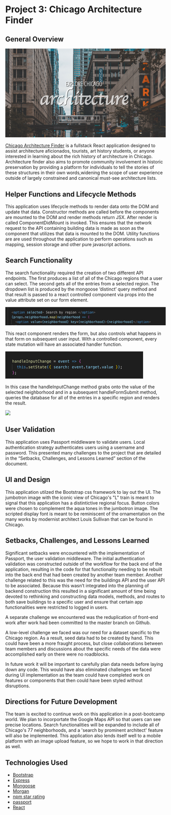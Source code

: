 # Project 3: Chicago Architecture Finder

## General Overview

![](Project_3_readME/jumbotron.png)

[Chicago Architecture Finder](https://chiarchfindr.herokuapp.com/)
is a fullstack React application designed to assist architecture aficionados, tourists, art history students, or anyone interested in learning about the rich history of architecture in Chicago. Architecture finder also aims to promote community involvement in historic preservation by providing a platform for individuals to tell the stories of these structures in their own words,widening the scope of user experience outside of largely constrained and canonical must-see architecture lists.


## Helper Functions and Lifecycle Methods 

This application uses lifecycle methods to render data onto the DOM and update that data. Constructor methods are called before the components are mounted to the DOM and render methods return JSX. After render is called ComponentDidMount is invoked. This ensures that the network request to the API containing building data is made as soon as the component that utilizes that data is mounted to the DOM. Utility functions are are used throughout the application to perform operations such as mapping, session storage and other pure javascript actions.

## Search Functionality

The search functionality required the creation of two different API endpoints. The first produces a list of all of the Chicago regions that a user can select. The second gets all of the entries from a selected region. The dropdown list is produced by the mongoose ‘distinct’ query method and that result is passed to a react controlled component via props into the value attribute set on our form element.

![](Project_3_readME/OptionSelected.png)

This react component renders the form, but also controls what happens in that form on subsequent user input. With a controlled component, every state mutation will have an associated handler function. 

![](Project_3_readME/HandleInput.png)

In this case the handleInputChange method grabs onto the value of the selected neighborhood and in a
subsequent handleFormSubmit method, queries the database for all of the entries in a specific region and renders the result. 

![](Project_3_readME/Archfinder.gif)

## User Validation

This application uses Passport middleware to validate users. Local authentication strategy authenticates users using a username and password. This presented many challenges to the project that are detailed in the “Setbacks, Challenges, and Lessons Learned” section of the document.

## UI and Design 

This application utilzed the Bootstrap css framework to lay out the UI. The jumbotron image with the iconic view of Chicago's "L" train is meant to signal that this application has a distintictive regional focus. Button colors were chosen to complement the aqua tones in the jumbotron image. The scripted display font is meant to be reminiscent of the ornamentation on the many works by modernist architect Louis Sullivan that can be found in Chicago. 

## Setbacks, Challenges, and Lessons Learned 

Significant setbacks were encountered with the implementation of Passport, the user validation middleware. The initial authentication validation was constructed outside of the workflow for the back end of the application, resulting in the code for that functionality needing to be rebuilt into the back end that had been created by another team member. Another challenge related to this was the need for the buildings API and the user API to be associated. Because this wasn’t integrated into the planning of backend construction this resulted in a significant amount of time being devoted to rethinking and constructing data models, methods, and routes to both save buildings to a specific user and ensure that certain app functionalities were restricted to logged in users. 

A separate challenge we encountered was the reduplication of front-end work after work had been committed to the master branch on Github. 

A low-level challenge we faced was our need for a dataset specific to the Chicago region. As a result, seed data had to be created by hand. This could have been a more fraught process, but close collaborations between team members and discussions about the specific needs of the data were accomplished early on there were no roadblocks. 

In future work it will be important to carefully plan data needs before laying down any code. This would have also eliminated challenges we faced during UI implementation as the team could have completed work on features or components that then could have been styled without disruptions.

## Directions for Future Development

The team is excited to continue work on this application in a post-bootcamp world. We plan to incorportate the Google Maps API so that users can see precise locations. Search functionalities will be expanded to include all of Chicago's 77 neighborhoods, and a 'search by prominent architect' feature will also be implemented. This application also lends itself well to a mobile platform with an image upload feature, so we hope to work in that direction as well. 


## Technologies Used 

* [Bootstrap](https://getbootstrap.com/)
* [Express](https://www.npmjs.com/package/express)
* [Mongoose](mhttps://mongoosejs.com)
* [Morgan](https://www.npmjs.com/package/morgan)
* [npm star rating](https://www.npmjs.com/package/react-star-ratings)
* [passport](http://www.passportjs.org/)
* [React](https://reactjs.org/)


